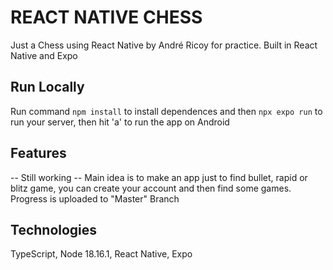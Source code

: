 # REACT NATIVE CHESS

Just a Chess using React Native by André Ricoy for practice. Built in React Native and Expo

## Run Locally

Run command ```npm install```  to install dependences and then ```npx expo run``` to run your server, then hit 'a' to run the app on Android 

## Features
-- Still working --
Main idea is to make an app just to find bullet, rapid or blitz game, you can create your account and then find some games. Progress is uploaded to "Master" Branch

## Technologies

TypeScript, Node 18.16.1, React Native, Expo
